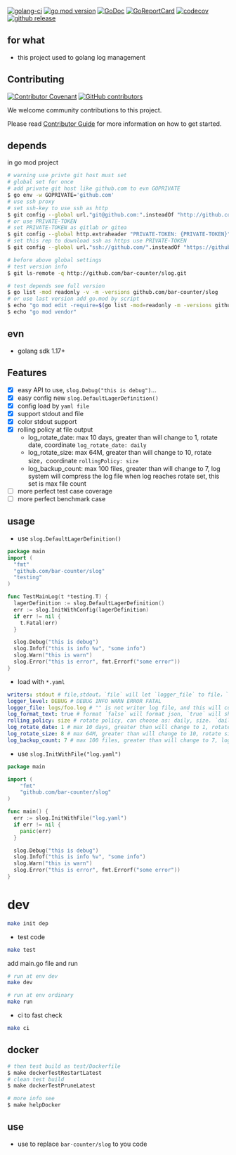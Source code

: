 [![golang-ci](https://github.com/bar-counter/slog/actions/workflows/golang-ci.yml/badge.svg)](https://github.com/bar-counter/slog/actions/workflows/golang-ci.yml)
[![go mod version](https://img.shields.io/github/go-mod/go-version/bar-counter/slog?label=go.mod)](https://github.com/bar-counter/slog)
[![GoDoc](https://godoc.org/github.com/bar-counter/slog?status.png)](https://godoc.org/github.com/bar-counter/slog/)
[![GoReportCard](https://goreportcard.com/badge/github.com/bar-counter/slog)](https://goreportcard.com/report/github.com/bar-counter/slog)
[![codecov](https://codecov.io/gh/bar-counter/slog/branch/main/graph/badge.svg)](https://codecov.io/gh/bar-counter/slog)
[![github release](https://img.shields.io/github/v/release/bar-counter/slog?style=social)](https://github.com/bar-counter/slog/releases)

## for what

- this project used to golang log management

## Contributing

[![Contributor Covenant](https://img.shields.io/badge/contributor%20covenant-v1.4-ff69b4.svg)](.github/CONTRIBUTING_DOC/CODE_OF_CONDUCT.md)
[![GitHub contributors](https://img.shields.io/github/contributors/bridgewwater/gin-api-swagger-temple)](https://github.com/bridgewwater/gin-api-swagger-temple/graphs/contributors)

We welcome community contributions to this project.

Please read [Contributor Guide](.github/CONTRIBUTING_DOC/CONTRIBUTING.md) for more information on how to get started.

## depends

in go mod project

```bash
# warning use privte git host must set
# global set for once
# add private git host like github.com to evn GOPRIVATE
$ go env -w GOPRIVATE='github.com'
# use ssh proxy
# set ssh-key to use ssh as http
$ git config --global url."git@github.com:".insteadOf "http://github.com/"
# or use PRIVATE-TOKEN
# set PRIVATE-TOKEN as gitlab or gitea
$ git config --global http.extraheader "PRIVATE-TOKEN: {PRIVATE-TOKEN}"
# set this rep to download ssh as https use PRIVATE-TOKEN
$ git config --global url."ssh://github.com/".insteadOf "https://github.com/"

# before above global settings
# test version info
$ git ls-remote -q http://github.com/bar-counter/slog.git

# test depends see full version
$ go list -mod readonly -v -m -versions github.com/bar-counter/slog
# or use last version add go.mod by script
$ echo "go mod edit -require=$(go list -mod=readonly -m -versions github.com/bar-counter/slog | awk '{print $1 "@" $NF}')"
$ echo "go mod vendor"
```

## evn

- golang sdk 1.17+

## Features

- [X] easy API to use, `slog.Debug("this is debug")`...
- [X] easy config new `slog.DefaultLagerDefinition()`
- [X] config load by `yaml file`
- [X] support stdout and file
- [X] color stdout support
- [X] rolling policy at file output
  - log_rotate_date: max 10 days, greater than will change to 1, rotate date, coordinate `log_rotate_date: daily`
  - log_rotate_size: max 64M, greater than will change to 10, rotate size，coordinate `rollingPolicy: size`
  - log_backup_count: max 100 files, greater than will change to 7, log system will compress the log file when log reaches rotate set, this set is max file count
- [ ] more perfect test case coverage
- [ ] more perfect benchmark case

## usage

- use `slog.DefaultLagerDefinition()`

```go
package main
import (
  "fmt"
  "github.com/bar-counter/slog"
  "testing"
)

func TestMainLog(t *testing.T) {
  lagerDefinition := slog.DefaultLagerDefinition()
  err := slog.InitWithConfig(lagerDefinition)
  if err != nil {
    t.Fatal(err)
  }

  slog.Debug("this is debug")
  slog.Infof("this is info %v", "some info")
  slog.Warn("this is warn")
  slog.Error("this is error", fmt.Errorf("some error"))
}
```

- load with `*.yaml`

```yaml
writers: stdout # file,stdout。`file` will let `logger_file` to file，`stdout` will show at std, most of time use bose
logger_level: DEBUG # DEBUG INFO WARN ERROR FATAL
logger_file: logs/foo.log # "" is not writer log file, and this will cover by env: CHASSIS_HOME
log_format_text: true # format `false` will format json, `true` will show std
rolling_policy: size # rotate policy, can choose as: daily, size. `daily` store as daily，`size` will save as max
log_rotate_date: 1 # max 10 days, greater than will change to 1, rotate date, coordinate `log_rotate_date: daily`
log_rotate_size: 8 # max 64M, greater than will change to 10, rotate size，coordinate `rollingPolicy: size`
log_backup_count: 7 # max 100 files, greater than will change to 7, log system will compress the log file when log reaches rotate set, this set is max file count
```

- use `slog.InitWithFile("log.yaml")`

```go
package main

import (
    "fmt"
	"github.com/bar-counter/slog"
)

func main() {
  err := slog.InitWithFile("log.yaml")
  if err != nil {
    panic(err)
  }

  slog.Debug("this is debug")
  slog.Infof("this is info %v", "some info")
  slog.Warn("this is warn")
  slog.Error("this is error", fmt.Errorf("some error"))
}
```

# dev

```bash
make init dep
```

- test code

```bash
make test
```

add main.go file and run

```bash
# run at env dev
make dev

# run at env ordinary
make run
```

- ci to fast check

```bash
make ci
```

## docker

```bash
# then test build as test/Dockerfile
$ make dockerTestRestartLatest
# clean test build
$ make dockerTestPruneLatest

# more info see
$ make helpDocker
```

## use

- use to replace
  `bar-counter/slog` to you code

